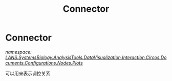 ﻿---
title: Connector
---

# Connector
_namespace: [LANS.SystemsBiology.AnalysisTools.DataVisualization.Interaction.Circos.Documents.Configurations.Nodes.Plots](N-LANS.SystemsBiology.AnalysisTools.DataVisualization.Interaction.Circos.Documents.Configurations.Nodes.Plots.html)_

可以用来表示调控关系




